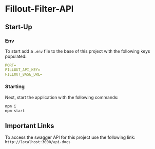 # Fillout-Filter-API

## Start-Up

### Env
To start add a `.env` file to the base of this project with the following keys populated:
```yaml
PORT=
FILLOUT_API_KEY=
FILLOUT_BASE_URL=
```

### Starting
Next, start the application with the following commands:
```bash
npm i
npm start
```

## Important Links
To access the swagger API for this project use the following link:
`http://localhost:3000/api-docs`